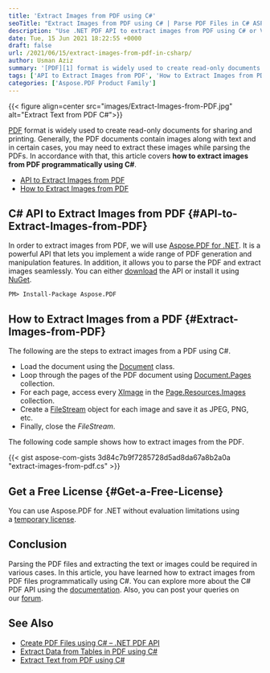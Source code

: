 ```yaml
---
title: 'Extract Images from PDF using C#'
seoTitle: "Extract Images from PDF using C# | Parse PDF Files in C# ASP.NET"
description: "Use .NET PDF API to extract images from PDF using C# or VB.NET. Parse PDF files to extract content programmatically in C# ASP.NET."
date: Tue, 15 Jun 2021 18:22:55 +0000
draft: false
url: /2021/06/15/extract-images-from-pdf-in-csharp/
author: Usman Aziz
summary: '[PDF][1] format is widely used to create read-only documents for sharing and printing. Generally, the PDF documents contain images along with text and in certain cases, you may need to extract these images while parsing the PDFs. In accordance with that, this article covers **how to extract images from PDF programmatically using C#**.'
tags: ['API to Extract Images from PDF', 'How to Extract Images from PDF in csharp', 'csharp pdf image extractor']
categories: ['Aspose.PDF Product Family']
---
```




{{< figure align=center src="images/Extract-Images-from-PDF.jpg" alt="Extract Text from PDF C#">}}


[PDF][2] format is widely used to create read-only documents for sharing and printing. Generally, the PDF documents contain images along with text and in certain cases, you may need to extract these images while parsing the PDFs. In accordance with that, this article covers **how to extract images from PDF programmatically using C#**.

*   [API to Extract Images from PDF][3]
*   [How to Extract Images from PDF][4]

## C# API to Extract Images from PDF {#API-to-Extract-Images-from-PDF}

In order to extract images from PDF, we will use [Aspose.PDF for .NET][5]. It is a powerful API that lets you implement a wide range of PDF generation and manipulation features. In addition, it allows you to parse the PDF and extract images seamlessly. You can either [download][6] the API or install it using [NuGet][7].

```
PM> Install-Package Aspose.PDF
```

## How to Extract Images from a PDF {#Extract-Images-from-PDF}

The following are the steps to extract images from a PDF using C#.

*   Load the document using the [Document][8] class.
*   Loop through the pages of the PDF document using [Document.Pages][9] collection.
*   For each page, access every [XImage][10] in the [Page.Resources.Images][11] collection.
*   Create a [FileStream][12] object for each image and save it as JPEG, PNG, etc.
*   Finally, close the _FileStream_.

The following code sample shows how to extract images from the PDF.

{{< gist aspose-com-gists 3d84c7b9f7285728d5ad8da67a8b2a0a "extract-images-from-pdf.cs" >}}

## Get a Free License {#Get-a-Free-License}

You can use Aspose.PDF for .NET without evaluation limitations using a [temporary license][13].

## Conclusion

Parsing the PDF files and extracting the text or images could be required in various cases. In this article, you have learned how to extract images from PDF files programmatically using C#. You can explore more about the C# PDF API using the [documentation][14]. Also, you can post your queries on our [forum][15].

## See Also

*   [Create PDF Files using C# – .NET PDF API][16]
*   [Extract Data from Tables in PDF using C#][17]
*   [Extract Text from PDF using C#][18]




[1]: https://docs.fileformat.com/pdf/
[2]: https://docs.fileformat.com/pdf/
[3]: #API-to-Extract-Images-from-PDF
[4]: #Extract-Images-from-PDF
[5]: https://products.aspose.com/pdf/net/
[6]: https://downloads.aspose.com/pdf/net/
[7]: https://nuget.org/packages/Aspose.PDF
[8]: https://apireference.aspose.com/pdf/net/aspose.pdf/document
[9]: https://apireference.aspose.com/pdf/net/aspose.pdf/document/properties/pages
[10]: https://apireference.aspose.com/net/pdf/aspose.pdf/ximage
[11]: https://apireference.aspose.com/pdf/net/aspose.pdf/resources/properties/images
[12]: https://docs.microsoft.com/en-us/dotnet/api/system.io.filestream
[13]: https://purchase.aspose.com/temporary-license
[14]: https://docs.aspose.com/pdf/net/overview/
[15]: https://forum.aspose.com/
[16]: https://blog.aspose.com/2020/12/02/create-pdf-files-using-csharp/
[17]: https://blog.aspose.com/2021/06/10/extract-table-from-pdf-using-csharp/
[18]: https://blog.aspose.com/2020/05/16/extract-text-from-pdf-csharp-vb-net/





